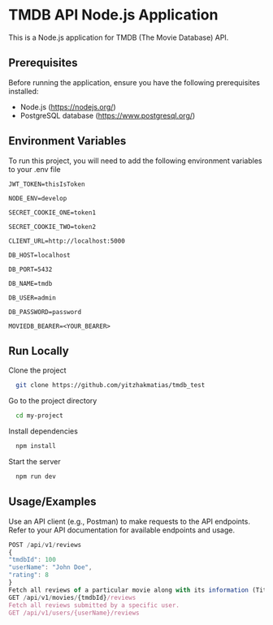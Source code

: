 # TMDB API Node.js Application

This is a Node.js application for TMDB (The Movie Database) API.

## Prerequisites

Before running the application, ensure you have the following prerequisites installed:

- Node.js (https://nodejs.org/)
- PostgreSQL database (https://www.postgresql.org/)
## Environment Variables

To run this project, you will need to add the following environment variables to your .env file

`JWT_TOKEN=thisIsToken`

`NODE_ENV=develop`

`SECRET_COOKIE_ONE=token1`

`SECRET_COOKIE_TWO=token2`

`CLIENT_URL=http://localhost:5000`

`DB_HOST=localhost`

`DB_PORT=5432`

`DB_NAME=tmdb`

`DB_USER=admin`

`DB_PASSWORD=password`

`MOVIEDB_BEARER=<YOUR_BEARER>`

## Run Locally

Clone the project

```bash
  git clone https://github.com/yitzhakmatias/tmdb_test
```

Go to the project directory

```bash
  cd my-project
```

Install dependencies

```bash
  npm install
```

Start the server

```bash
  npm run dev
```

## Usage/Examples
Use an API client (e.g., Postman) to make requests to the API endpoints.
Refer to your API documentation for available endpoints and usage.
```javascript
POST /api/v1/reviews
{
"tmdbId": 100
"userName": "John Doe",
"rating": 8
}
Fetch all reviews of a particular movie along with its information (Title, release date, poster, and overview).
GET /api/v1/movies/{tmdbId}/reviews
Fetch all reviews submitted by a specific user.
GET /api/v1/users/{userName}/reviews
```


